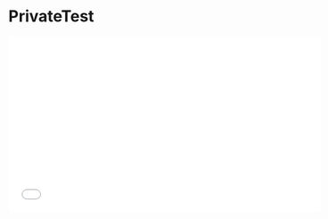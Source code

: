 PrivateTest
===========

<iframe width="560" height="315" src="//www.youtube.com/embed/Hultf4cdOXk" frameborder="0" allowfullscreen></iframe>
